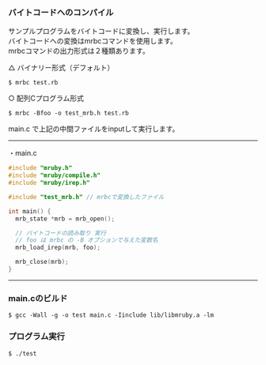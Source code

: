 ### バイトコードへのコンパイル
サンプルプログラムをバイトコードに変換し、実行します。  
バイトコードへの変換はmrbcコマンドを使用します。  
mrbcコマンドの出力形式は２種類あります。

 △ バイナリー形式（デフォルト）

    $ mrbc test.rb

 ○ 配列Cプログラム形式

    $ mrbc -Bfoo -o test_mrb.h test.rb

main.c で上記の中間ファイルをinputして実行します。

-----------------------------
・main.c
```c
#include "mruby.h"
#include "mruby/compile.h"
#include "mruby/irep.h"

#include "test_mrb.h" // mrbcで変換したファイル

int main() {
  mrb_state *mrb = mrb_open();

  // バイトコードの読み取り 実行
  // foo は mrbc の -B オプションで与えた変数名
  mrb_load_irep(mrb, foo);

  mrb_close(mrb);
}
```
------------------------------

### main.cのビルド

    $ gcc -Wall -g -o test main.c -Iinclude lib/libmruby.a -lm

### プログラム実行

    $ ./test
